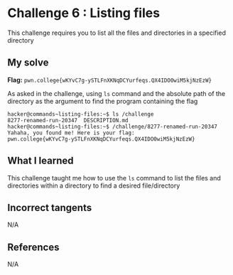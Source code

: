 # Challenge 6 : Listing files
This challenge requires you to list all the files and directories in a specified directory

## My solve
**Flag:** `pwn.college{wKYvC7g-ySTLFnXKNqDCYurfeqs.QX4IDO0wiM5kjNzEzW}`

As asked in the challenge, using `ls` command and the absolute path of the directory as the argument to find the program containing the flag
```
hacker@commands~listing-files:~$ ls /challenge
8277-renamed-run-20347  DESCRIPTION.md
hacker@commands~listing-files:~$ /challenge/8277-renamed-run-20347
Yahaha, you found me! Here is your flag:
pwn.college{wKYvC7g-ySTLFnXKNqDCYurfeqs.QX4IDO0wiM5kjNzEzW}
```

## What I learned 
This challenge taught me how to use the `ls` command to list the files and directories within a directory to find a desired file/directory

## Incorrect tangents 
N/A

## References 
N/A
